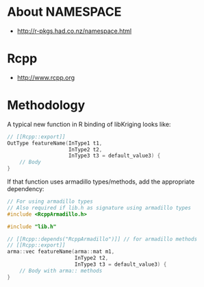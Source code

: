 # About NAMESPACE
* http://r-pkgs.had.co.nz/namespace.html

# Rcpp
* http://www.rcpp.org

# Methodology
A typical new function in R binding of libKriging looks like:
```cpp
// [[Rcpp::export]]
OutType featureName(InType1 t1,
                    InType2 t2,
                    InType3 t3 = default_value3) {
    // Body
}
```

If that function uses armadillo types/methods, add the appropriate dependency: 
```cpp
// For using armadillo types
// Also required if lib.h as signature using armadillo types
#include <RcppArmadillo.h>

#include "lib.h"

// [[Rcpp::depends("RcppArmadillo")]] // for armadillo methods
// [[Rcpp::export]]
arma::vec featureName(arma::mat m1,
                      InType2 t2,
                      InType3 t3 = default_value3) {
    // Body with arma:: methods
}
```
